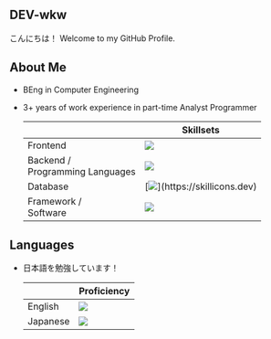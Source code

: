 ## DEV-wkw
こんにちは！ Welcome to my GitHub Profile.

## About Me
- BEng in Computer Engineering
- 3+ years of work experience in part-time Analyst Programmer

  | | Skillsets |
  | ------------- | ------------- |
  | Frontend | [![](https://skillicons.dev/icons?i=html,css,js,bootstrap)](https://skillicons.dev)  |
  | Backend /<br>Programming Languages | [![](https://skillicons.dev/icons?i=cs,cpp,c)](https://skillicons.dev)  |
  | Database | [![](https://skillicons.dev/icons?i=mysql,)](https://skillicons.dev)  |
  | Framework /<br>Software | [![](https://skillicons.dev/icons?i=dotnet,visualstudio,vscode,grafana)](https://skillicons.dev) |

## Languages
- 日本語を勉強しています！
  
  | | Proficiency |
  | ------------- | ------------- |
  | English | ![](https://progress-bar.dev/75) |
  | Japanese | ![](https://progress-bar.dev/15)  |
